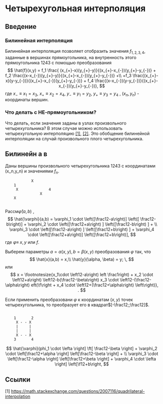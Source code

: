 # Четырехугольная интерполяция

## Введение

### Билинейная интерполяция
Билинейная интерполяция позволяет отобразить значения $f_{1,2,3,4}$, заданные  в вершинах прямоугольника, на внутренность этого прямоугольника $1243$ с помощью преобразования
$$
\hat{f}(x,y) = f_1 \frac{ (x_{+}-x)(y_{+}-y)}{(x_{+}-x_{-})(y_{+}-y_{-})} +
f_2 \frac{(x-x_{-})(y_{+}-y)}{(x_{+}-x_{-})(y_{+}-y_{-})} +\\
+f_3 \frac{(x_{+}-x)(y-y_{-})}{(x_{+}-x_{-})(y_{+}-y_{-})} +
f_4 \frac{(x-x_{-})(y-y_{-})}{(x_{+}-x_{-})(y_{+}-y_{-})},
$$
где $x_{-}\equiv x_1=x_3$, $x_{+} \equiv x_2=x_4$,  $y_{-} \equiv y_1=y_2$,  $y_{+} \equiv y_3=y_4$ ,  $(x_n,y_n)$ - координаты вершин.

### Что делать с НЕ-прямоугольником?
Что делать, если значения заданы в узлах произвольного четырехугольника? В этом случае можно использовать четырехугольную интерполяцию [[1]](https://math.stackexchange.com/questions/2007116/quadrilateral-interpolation), [[2]](http://reedbeta.com/blog/quadrilateral-interpolation-part-2/). Это обобщение билинейной интерполяции на случай произвольного плого четырехугольника.

## Билинейн  а в 
Даны  вершины произвольного четырехугольника $1243$  с координатами (x_n,y_n) и значениями $f_n$. 

```ascii
            X                                
    1 
     X              4
                X
    X
   
```

Рассм$\hat{\varphi} (a, b)$ , 
$$ 
\hat{\varphi}(a,b) =
   \varphi_1 \cdot \left([\frac12-a\right)]  \left([ \frac12-b\right)] +
   \varphi_2 \cdot \left([\frac12+a\right) ]  \left([\frac12-b\right) ] + \\
   \varphi_3  \cdot \left([\frac12-a\right) ] \left([\frac12+b\right) ] + 
   \varphi_4 \cdot  \left([\frac12+a\right)]  \left([\frac12+b\right)],
$$
где $\varphi \equiv$  $x,y$ или $f$.

Выберем параметры $a=\alpha(x,y), b=\beta(x,y)$ преобразования $\varphi$ так, что
$$
\hat{x}(a,b) = x,\\
\hat{y}(\alpha, \beta) = y; \,
$$
или
$$ 
x =   \footnotesize{x_1\cdot \left12-a\right)  left \frac1right) +
   x_2 \cdot \left12+a\right)  \left12-b(\frac12-\beta\right)   
   x_3  \cdot \left12-(\frac12-\alpha\right)  eft(\f\right  + 
   x_4 \cdot  \left12+(\frac12+\alpha\right) \left\right)}, .
$$

Если применить преобразовани $\varphi$ к координатам $(x,y)$ точек четырехугольника, то преобразует его в квадрат$[-\frac12;;\frac12]$.

```ascii

    1       2
     X - - X
     |     |
     |     |
     X - - X
    3       4
   ```

$$ 
\hat{\varphi}(phi_1 \cdot \lefta \right]  \ft[ \frac12-\beta \right] +
   \varphi_2 \cdot \left[\frac12+\alpha \right]  \left[\frac12-\beta \right] + \\
   \varphi_3  \cdot \left[\frac12-\alpha \right] \left[\frac12+\beta \right] + 
   \varphi_4 \cdot  \lefta \right]  \left[\f12+b\right,
$$

## Ссылки
[1] https://math.stackexchange.com/questions/2007116/quadrilateral-interpolation
<!--stackedit_data:
eyJoaXN0b3J5IjpbMTMwMjQ3NDcwNSwtMTQ3NDYwNDY5MCwxMj
U4ODExNTk0LC0xMjYxMDI3ODUwLC0xNTY3NTUxNDYxLDMxNzg2
NDQ1NSw0NzI2ODU5OTgsMTI2OTQ0OTQzN119
-->